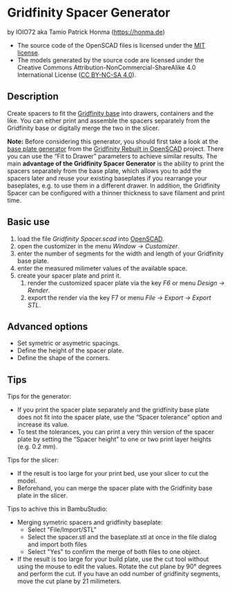 # Gridfinity Spacer Generator

by IOIO72 aka Tamio Patrick Honma (https://honma.de)

- The source code of the OpenSCAD files is licensed under the [MIT license](https://opensource.org/license/mit).
- The models generated by the source code are licensed under the Creative Commons Attribution-NonCommercial-ShareAlike 4.0 International License ([CC BY-NC-SA 4.0](https://creativecommons.org/licenses/by-nc-sa/4.0/)).

## Description

Create spacers to fit the [Gridfinity base](https://than.gs/m/60925) into drawers, containers and the like.
You can either print and assemble the spacers separately from the Gridfinity base or digitally merge the two in the slicer.

**Note:** Before considering this generator, you should first take a look at the [base plate generator](https://github.com/kennetek/gridfinity-rebuilt-openscad/blob/main/gridfinity-rebuilt-baseplate.scad) from the [Gridfinity Rebuilt in OpenSCAD](https://github.com/kennetek/gridfinity-rebuilt-openscad) project. There you can use the “Fit to Drawer” parameters to achieve similar results. The main **advantage of the Gridfinity Spacer Generator** is the ability to print the spacers separately from the base plate, which allows you to add the spacers later and reuse your existing baseplates if you rearrange your baseplates, e.g. to use them in a different drawer. In addition, the Gridfinity Spacer can be configured with a thinner thickness to save filament and print time.

## Basic use

1. load the file *Gridfinity Spacer.scad* into [OpenSCAD](https://openscad.org/).
2. open the customizer in the menu *Window → Customizer*.
3. enter the number of segments for the width and length of your Gridfinity base plate.
4. enter the measured milimeter values of the available space.
5. create your spacer plate and print it.
   1. render the customized spacer plate via the key *F6* or menu *Design → Render*.
   4. export the render via the key F7 or menu *File → Export → Export STL*.


## Advanced options

- Set symetric or asymetric spacings.
- Define the height of the spacer plate.
- Define the shape of the corners.

## Tips

Tips for the generator:

- If you print the spacer plate separately and the gridfinity base plate does not fit into the spacer plate, use the “Spacer tolerance” option and increase its value.
- To test the tolerances, you can print a very thin version of the spacer plate by setting the “Spacer height” to one or two print layer heights (e.g. 0.2 mm).

Tips for the slicer:

- If the result is too large for your print bed, use your slicer to cut the model.
- Beforehand, you can merge the spacer plate with the Gridfinity base plate in the slicer.

Tips to achive this in BambuStudio:

- Merging symetric spacers and gridfinity baseplate:
  - Select "File/Import/STL"
  - Select the spacer.stl and the baseplate.stl at once in the file dialog and import both files
  - Select "Yes" to confirm the merge of both files to one object.
- If the result is too large for your build plate, use the cut tool without using the mouse to edit the values. Rotate the cut plane by 90° degrees and perform the cut. If you have an odd number of gridfinity segments, move the cut plane by 21 milimeters.

